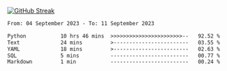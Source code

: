 [![GitHub Streak](https://streak-stats.demolab.com?user=renren-017&theme=sea&hide_border=true&background=DD272700)](https://git.io/streak-stats)

<!--START_SECTION:waka-->

```txt
From: 04 September 2023 - To: 11 September 2023

Python           10 hrs 46 mins  >>>>>>>>>>>>>>>>>>>>>>>--   92.52 %
Text             24 mins         >------------------------   03.55 %
YAML             18 mins         >------------------------   02.63 %
SQL              5 mins          -------------------------   00.77 %
Markdown         1 min           -------------------------   00.24 %
```

<!--END_SECTION:waka-->

